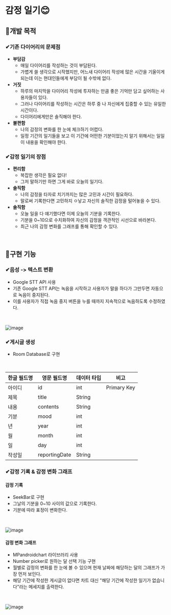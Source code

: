# 감정 일기😊

## 📌개발 목적<br>

### ✔기존 다이어리의 문제점
  * **부담감**
      * 매일 다이어리를 작성하는 것이 부담된다.
      * 가볍게 쓸 생각으로 시작했지만, 어느새 다이어리 작성에 많은 시간을 기울이게 되는데 이는 현대인들에게 부담이 될 수밖에 없다.
  * **거짓**
      * 하루의 마지막을 다이어리 작성에 투자하는 만큼 좋은 기억만 담고 싶어하는 사용자들이 있다.
      * 그러나 다이어리를 작성하는 시간은 하루 중 나 자신에게 집중할 수 있는 유일한 시간이다.
      * 다이어리에게만은 솔직해야 한다.
  * **불편함**
      * 나의 감정의 변화를 한 눈에 체크하기 어렵다.
      * 일정 기간의 일기들을 보고 이 기간에 어떤한 기분이었는지 알기 위해서는 일일이 내용을 확인해야 한다.


### ✔감정 일기의 장점
  * **편리함**
      * 복잡한 생각은 필요 없다!
      * 그저 말하기만 하면 그게 바로 오늘의 일기다.
  * **솔직함**
      * 나의 감정을 타자로 치기까지는 많은 고민과 시간이 필요하다.
      * 말로써 기록한다면 고민하지 ㅇ낳고 자신의 솔직한 감정을 털어놓을 수 있다.
  * **솔직함**
      * 오늘 일을 다 얘기했다면 이제 오늘의 기분을 기록한다.
      * 기분을 0~10으로 수치화하여 자신의 감정을 객관적인 시선으로 바라본다.
      * 최근 나의 감정 변화를 그래프를 통해 확인할 수 있다.

<br>

## 📌구현 기능<br>

### ✔음성 -> 텍스트 변환<br>
* Google STT API 사용
* 기존 Google STT API는 녹음을 시작하고 사용자가 말을 하다가 그만두면 자동으로 녹음이 중지된다.
* 이를 사용자가 직접 녹음 중지 버튼을 누를 때까지 지속적으로 녹음하도록 수정하였다.

<br>

![image](https://user-images.githubusercontent.com/42964968/167402786-d8ff8299-63bf-40c9-9238-c8372a95dc1b.png)<br>


### ✔게시글 생성<br>
* Room Database로 구현

<br>

한글 필드명 | 영문 필드명 | 데이터 타입 | 비고
---|---|---|---|
아이디|id|int|Primary Key
제목|title|String|
내용|contents|String|
기분|mood|int|
년|year|int|
월|month|int|
일|day|int|
작성일|reportingDate|String|

### ✔감정 기록 & 감정 변화 그래프<br>
#### 감정 기록
* SeekBar로 구현
* 그날의 기분을 0~10 사이의 값으로 기록한다.
* 기분에 따라 표정이 변화한다.

<br>

![image](https://user-images.githubusercontent.com/42964968/167400736-1f3cfc7d-91af-421f-bdc9-a197680313e8.png)<br>

#### 감정 변화 그래프
* MPandroidchart 라이브러리 사용
* Number picker로 원하는 달 선택 기능 구현
* 월별로 감정의 변화를 한 눈에 볼 수 있으며 현재 날짜에 해당하는 달의 그래프가 가장 먼저 보인다.
* 해당 기간에 작성한 게시글이 없다면 차트 대신 "해당 기간에 작성한 일기가 없습니다"라는 메세지를 출력한다.

<br>

![image](https://user-images.githubusercontent.com/42964968/167402555-ffb5df40-6fde-4e3d-9be0-93973c1a79bf.png)<br>






